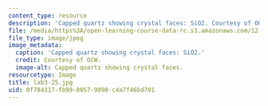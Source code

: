 ```yaml
---
content_type: resource
description: 'Capped quartz showing crystal faces: SiO2. Courtesy of OCW.'
file: /media/https%3A/open-learning-course-data-rc.s3.amazonaws.com/12-108-structure-of-earth-materials-fall-2004/0f784317fb9980579098c4a7f46bd701_lab3-25.jpg
file_type: image/jpeg
image_metadata:
  caption: 'Capped quartz showing crystal faces: SiO2.'
  credit: Courtesy of OCW.
  image-alt: Capped quartz showing crystal faces.
resourcetype: Image
title: lab3-25.jpg
uid: 0f784317-fb99-8057-9098-c4a7f46bd701
---
```

